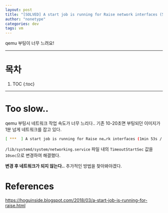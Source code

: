 ```yaml
---
layout: post
title: "[SOLVED] A start job is running for Raise network interfaces (5min 1s)"
author: "nonetype"
categories: dev
tags: vm
---
```


qemu 부팅이 너무 느려요!

---

# 목차

1. TOC
{:toc}

---

# Too slow..

qemu 부팅시 네트워크 작업 속도가 너무 느리다..
기존 10-20초면 부팅되던 이미지가 1분 넘게 네트워크를 잡고 있다.

```sh
[ ***  ] A start job is running for Raise ne…rk interfaces (1min 53s / 5min 2s)
```

`/lib/systemd/system/networking.service` 파일 내의 `TimeoutStartSec` 값을 `10sec`으로 변경하여 해결했다.


**변경 후 네트워크가 되지 않는다..**
추가적인 방법을 찾아봐야겠다.


# References
<https://hoguinside.blogspot.com/2018/03/a-start-job-is-running-for-raise.html>
